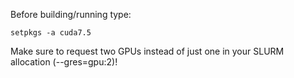 Before building/running type:

	setpkgs -a cuda7.5

Make sure to request two GPUs instead of just one in your SLURM allocation (--gres=gpu:2)!
